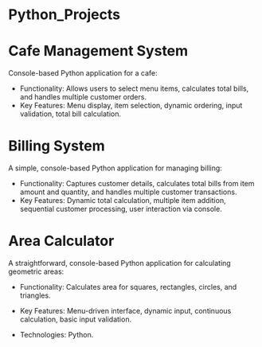 # Python_Projects

# Cafe Management System
Console-based Python application for a cafe:
 * Functionality: Allows users to select menu items, calculates total bills, and handles multiple customer orders.
 * Key Features: Menu display, item selection, dynamic ordering, input validation, total bill calculation.
 
# Billing System
A simple, console-based Python application for managing billing:
 * Functionality: Captures customer details, calculates total bills from item amount and quantity, and handles multiple customer transactions.
 * Key Features: Dynamic total calculation, multiple item addition, sequential customer processing, user interaction via console.
 
# Area Calculator
A straightforward, console-based Python application for calculating geometric areas:
 * Functionality: Calculates area for squares, rectangles, circles, and triangles.
 * Key Features: Menu-driven interface, dynamic input, continuous calculation, basic input validation.
   
 * Technologies: Python.

